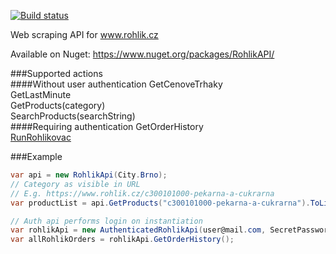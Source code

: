 [![Build status](https://ci.appveyor.com/api/projects/status/e46x2aurw79ybur7?svg=true)](https://ci.appveyor.com/project/xobed/rohlikapi-1sk01)

Web scraping API for www.rohlik.cz

Available on Nuget:
https://www.nuget.org/packages/RohlikAPI/

###Supported actions  
####Without user authentication
GetCenoveTrhaky  
GetLastMinute  
GetProducts(category)  
SearchProducts(searchString)  
####Requiring authentication
GetOrderHistory  
[RunRohlikovac](https://www.rohlik.cz/stranka/rohlikovac)

###Example
```cs
var api = new RohlikApi(City.Brno);
// Category as visible in URL
// E.g. https://www.rohlik.cz/c300101000-pekarna-a-cukrarna
var productList = api.GetProducts("c300101000-pekarna-a-cukrarna").ToList();
```
```cs
// Auth api performs login on instantiation
var rohlikApi = new AuthenticatedRohlikApi(user@mail.com, SecretPassword);
var allRohlikOrders = rohlikApi.GetOrderHistory();
```
